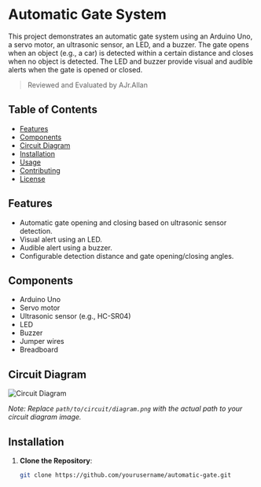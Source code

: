 # Automatic Gate System

This project demonstrates an automatic gate system using an Arduino Uno, a servo motor, an ultrasonic sensor, an LED, and a buzzer. The gate opens when an object (e.g., a car) is detected within a certain distance and closes when no object is detected. The LED and buzzer provide visual and audible alerts when the gate is opened or closed.

> Reviewed and Evaluated by AJr.Allan

## Table of Contents

- [Features](#features)
- [Components](#components)
- [Circuit Diagram](#circuit-diagram)
- [Installation](#installation)
- [Usage](#usage)
- [Contributing](#contributing)
- [License](#license)

## Features

- Automatic gate opening and closing based on ultrasonic sensor detection.
- Visual alert using an LED.
- Audible alert using a buzzer.
- Configurable detection distance and gate opening/closing angles.

## Components

- Arduino Uno
- Servo motor
- Ultrasonic sensor (e.g., HC-SR04)
- LED
- Buzzer
- Jumper wires
- Breadboard

## Circuit Diagram

![Circuit Diagram](path/to/circuit/diagram.png)

*Note: Replace `path/to/circuit/diagram.png` with the actual path to your circuit diagram image.*

## Installation

1. **Clone the Repository**:
   ```sh
   git clone https://github.com/yourusername/automatic-gate.git
